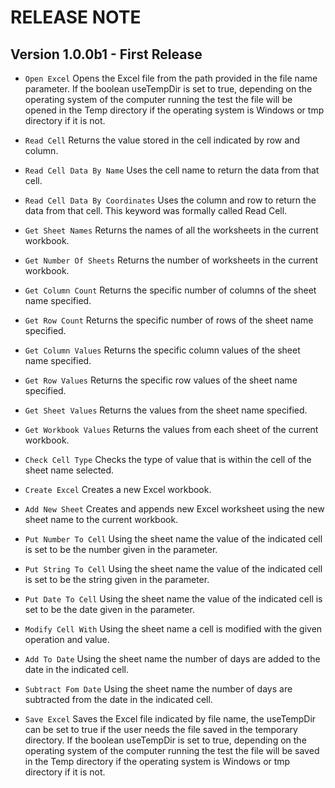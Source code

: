# RELEASE NOTE

## Version 1.0.0b1 - First Release

- `Open Excel` Opens the Excel file from the path provided in the file name parameter. If the boolean useTempDir is set to true, depending on the operating system of the computer running the test the file will be opened in the Temp directory if the operating system is Windows or tmp directory if it is not.
- `Read Cell` Returns the value stored in the cell indicated by row and column.
- `Read Cell Data By Name` Uses the cell name to return the data from that cell.
- `Read Cell Data By Coordinates` Uses the column and row to return the data from that cell. This keyword was formally called Read Cell.
- `Get Sheet Names` Returns the names of all the worksheets in the current workbook.
- `Get Number Of Sheets` Returns the number of worksheets in the current workbook.
- `Get Column Count` Returns the specific number of columns of the sheet name specified.
- `Get Row Count` Returns the specific number of rows of the sheet name specified.
- `Get Column Values` Returns the specific column values of the sheet name specified.
- `Get Row Values` Returns the specific row values of the sheet name specified.
- `Get Sheet Values` Returns the values from the sheet name specified.
- `Get Workbook Values` Returns the values from each sheet of the current workbook.
- `Check Cell Type` Checks the type of value that is within the cell of the sheet name selected.

- `Create Excel` Creates a new Excel workbook.
- `Add New Sheet` Creates and appends new Excel worksheet using the new sheet name to the current workbook.
- `Put Number To Cell` Using the sheet name the value of the indicated cell is set to be the number given in the parameter.
- `Put String To Cell` Using the sheet name the value of the indicated cell is set to be the string given in the parameter.
- `Put Date To Cell` Using the sheet name the value of the indicated cell is set to be the date given in the parameter.
- `Modify Cell With` Using the sheet name a cell is modified with the given operation and value.
- `Add To Date` Using the sheet name the number of days are added to the date in the indicated cell.
- `Subtract Fom Date` Using the sheet name the number of days are subtracted from the date in the indicated cell.
- `Save Excel` Saves the Excel file indicated by file name, the useTempDir can be set to true if the user needs the file saved in the temporary directory. If the boolean useTempDir is set to true, depending on the operating system of the computer running the test the file will be saved in the Temp directory if the operating system is Windows or tmp directory if it is not.
